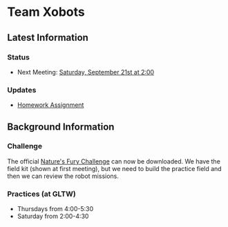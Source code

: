# Team Xobots

## Latest Information

### Status

   * Next Meeting: [Saturday, September 21st at 2:00](https://github.com/xogeny/xobots/wiki/Meeting:-September-21st,-2013)

### Updates

   * [Homework Assignment](https://github.com/xogeny/xobots/wiki/Meeting:-September-19th,-2013#homework)

## Background Information

### Challenge

The official [Nature's Fury Challenge](http://www.firstlegoleague.org/sites/default/files/Challenge/NaturesFury/NATURE%27S%20FURY%20Challenge.pdf)
can now be downloaded.  We have the field kit (shown at first meeting), but we need to build the practice field and
then we can review the robot missions.

### Practices (at GLTW)

  * Thursdays from 4:00-5:30
  * Saturday from 2:00-4:30






